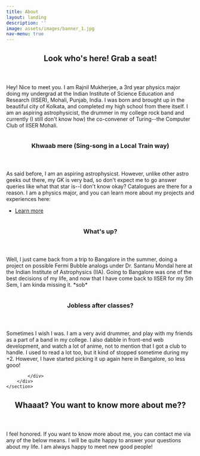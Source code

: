 ```yaml
---
title: About
layout: landing
description: ''
image: assets/images/banner_1.jpg
nav-menu: true
---
```


<!-- Main -->
<div id="main">

<!-- One -->
<section id="one">
	<div class="inner">
		<header class="major">
			<h2>Look who's here! Grab a seat!</h2>
		</header>
		<p>Hey! Nice to meet you. I am Rajnil Mukherjee, a 3rd year physics major doing my undergrad at the Indian Institute of Science Education and Research (IISER), Mohali, Punjab, India. I was born and brought up in the beautiful city of Kolkata, and completed my high school from there itself. I am an aspiring astrophysicist, the drummer in my college rock band and currently (I still don't know how) the co-convener of Turing--the Computer Club of IISER Mohali. </p>
	</div>
</section>

<!-- Two -->
<section id="two" class="spotlights">
	<section>
		<a href="#" class="image">
			<img src="{% link assets/images/about_5.jpg %}" alt="" data-position="center center" />
		</a>
		<div class="content">
			<div class="inner">
				<header class="major">
					<h3>Khwaab mere (Sing-song in a Local Train way)</h3>
				</header>
				<p>As said before, I am an aspiring astrophysicst. However, unlike other astro geeks out there, my GK is very bad, so don't expect me to go answer queries like what that star is--I don't know okay? Catalogues are there for a reason. I am a physics major, and you can learn more about my projects and experiences here:</p>
				<ul class="actions">
					<li><a href="Research and Experience.html" class="button">Learn more</a></li>
				</ul>
			</div>
		</div>
	</section>
	<section>
		<a href="#" class="image">
			<img src="{% link assets/images/about_4.jpg %}" alt="" data-position="top center" />
		</a>
		<div class="content">
			<div class="inner">
				<header class="major">
					<h3>What's up?</h3>
				</header>
				<p>Well, I just came back from a trip to Bangalore in the summer, doing a project on possible Fermi Bubble analogs under Dr. Santanu Mondal here at the Indian Institute of Astrophysics (IIA). Going to Bangalore was one of the best decisions of my life, and now that I have come back to IISER for my 5th Sem, I am kinda missing it. *sob* </p>
			</div>
		</div>
	</section>
	<section>
		<a href="#" class="image">
			<img src="{% link assets/images/about_3.jpg %}" alt="" data-position="25% 25%" />
		</a>
		<div class="content">
			<div class="inner">
				<header class="major">
					<h3>Jobless after classes?</h3>
				</header>
				<p>Sometimes I wish I was. I am a very avid drummer, and play with my friends as a part of a band in my college. I also dabble in front-end web development, and watch a lot of anime, not to mention that I got a club to handle. I used to read a lot too, but it kind of stopped sometime during my +2. However, I have started picking it up again here in Bangalore, so less gooo!  </p>
				
			</div>
		</div>
	</section>
</section>

<!-- Three -->
<section id="three">
	<div class="inner">
		<header class="major">
			<h2>Whaaat? You want to know more about me??</h2>
		</header>
		<p>I feel honored. If you want to know more about me, you can contact me via any of the below means. I will be quite happy to answer your questions about my life. I am always happy to meet new good people!</p>
	</div>
</section>

</div>

